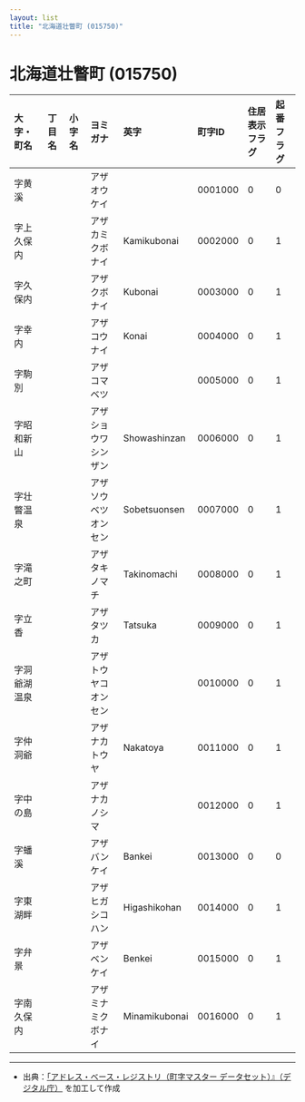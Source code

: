 ```yaml
---
layout: list
title: "北海道壮瞥町 (015750)"
---
```


# 北海道壮瞥町 (015750)

| 大字・町名 | 丁目名 | 小字名 | ヨミガナ | 英字 | 町字ID | 住居表示フラグ | 起番フラグ |
|:---|:---|:---|:---|:---|:---|:---|:---|
| 字黄溪 |  |  | アザオウケイ   |  | 0001000 | 0 | 0 |
| 字上久保内 |  |  | アザカミクボナイ   | Kamikubonai | 0002000 | 0 | 1 |
| 字久保内 |  |  | アザクボナイ   | Kubonai | 0003000 | 0 | 1 |
| 字幸内 |  |  | アザコウナイ   | Konai | 0004000 | 0 | 1 |
| 字駒別 |  |  | アザコマベツ   |  | 0005000 | 0 | 1 |
| 字昭和新山 |  |  | アザショウワシンザン   | Showashinzan | 0006000 | 0 | 1 |
| 字壮瞥温泉 |  |  | アザソウベツオンセン   | Sobetsuonsen | 0007000 | 0 | 1 |
| 字滝之町 |  |  | アザタキノマチ   | Takinomachi | 0008000 | 0 | 1 |
| 字立香 |  |  | アザタツカ   | Tatsuka | 0009000 | 0 | 1 |
| 字洞爺湖温泉 |  |  | アザトウヤコオンセン   |  | 0010000 | 0 | 1 |
| 字仲洞爺 |  |  | アザナカトウヤ   | Nakatoya | 0011000 | 0 | 1 |
| 字中の島 |  |  | アザナカノシマ   |  | 0012000 | 0 | 1 |
| 字蟠溪 |  |  | アザバンケイ   | Bankei | 0013000 | 0 | 0 |
| 字東湖畔 |  |  | アザヒガシコハン   | Higashikohan | 0014000 | 0 | 1 |
| 字弁景 |  |  | アザベンケイ   | Benkei | 0015000 | 0 | 1 |
| 字南久保内 |  |  | アザミナミクボナイ   | Minamikubonai | 0016000 | 0 | 1 |

---

- 出典：[「アドレス・ベース・レジストリ（町字マスター データセット）』（デジタル庁）](https://www.digital.go.jp/policies/base_registry_address/) を加工して作成